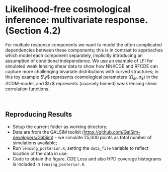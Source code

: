 Likelihood-free cosmological inference: multivariate response. (Section 4.2)
===

For multiple response components we want to model the often complicated dependencies 
between these components; 
this is in contrast to approaches which model each component separately, 
implicitly introducing an assumption of conditional independence. 
We use an example of LFI for simulated weak lensing shear data to show how NNKCDE 
and RFCDE can capture more challenging bivariate distributions with curved structures; 
in this toy example $\y$ represents cosmological parameters $(\Omega_M, \sigma_8)$ 
in the $\Lambda$CDM-model, and $\x$ represents (coarsely binned) weak lensing 
shear correlation functions.

<br>

## Reproducing Results

* Setup the current folder as working directory;
* Data are from the GALSIM toolkit (https://github.com/GalSim-developers/GalSim) - 
we simulate 25,000 points as total number of simulations available;
* Run `lensing_posterior.R`, setting the `data_file` variable to reflect location of the
data in use;
* Code to obtain the figure, CDE Loss and also HPD coverage histograms is included
in `lensing_posterior.R`.


